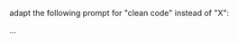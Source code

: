 adapt the following prompt for "clean code" instead of "X":

...


<!-- (اینجا مرحله‌ایه که تجربیات صنعتی می‌تونه اضافه بشه) -->